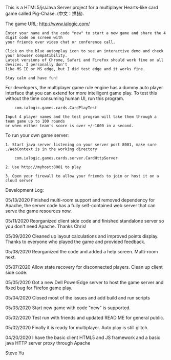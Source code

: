 This is a HTML5/js/Java Server project for a multiplayer Hearts-like card game called Pig-Chase. (中文：拱猪).

The game URL:
		http://www.ialogic.com/

	Enter your name and the code "new" to start a new game and share the 4 digit code on screen with 
	your friends over video chat or conference call.
	
	Click on the blue automplay icon to see an interactive demo and check your browser compatibility. 
	Latest versions of Chrome, Safari and Firefox should work fine on all devices. I personally don't 
	like MS IE or MS edge, but I did test edge and it works fine.
	
	Stay calm and have fun!

For developers, the multiplayer game rule engine has a dummy auto player interface that you can extend for more 
intelligent game play. To test this without the time consuming human UI, run this program.

		com.ialogic.games.cards.CardPlayTest

	Input 4 player names and the test program will take them through a team game up to 100 rounds 
	or when either team's score is over +/-1000 in a second.

To run your own game server:

	1. Start java server listening on your server port 8001, make sure ./WebContext is in the working directory
	
		com.ialogic.games.cards.server.CardHttpServer
	
	2. Use http://myhost:8001 to play
	
	3. Open your firewall to allow your friends to join or host it on a cloud server


Development Log:

05/13/2020	Finished multi-room support and removed dependency for Apache, the server code has a
		fully self-contained web server that can serve the game resources now.

05/11/2020	Reorganized client side code and finished standalone server so you don't need Apache. Thanks Chris!

05/09/2020	Cleaned up layout calculations and improved points display. Thanks to everyone who played
		the game and provided feedback.

05/08/2020	Reorganized the code and added a help screen. Multi-room next.

05/07/2020      Allow state recovery for disconnected players. Clean up client side code.

05/05/2020	Got a new Dell PowerEdge server to host the game server and fixed bug for Firefox game play.

05/04/2020	Closed most of the issues and add build and run scripts

05/03/2020	Start new game with code "new" is supported.

05/02/2020      Test run with friends and updated READ ME for general public.

05/02/2020      Finally it is ready for multiplayer. Auto play is still glitch.

04/20/2020	I have the basic client HTML5 and JS framework and a basic java HTTP server proxy through Apache

Steve Yu
